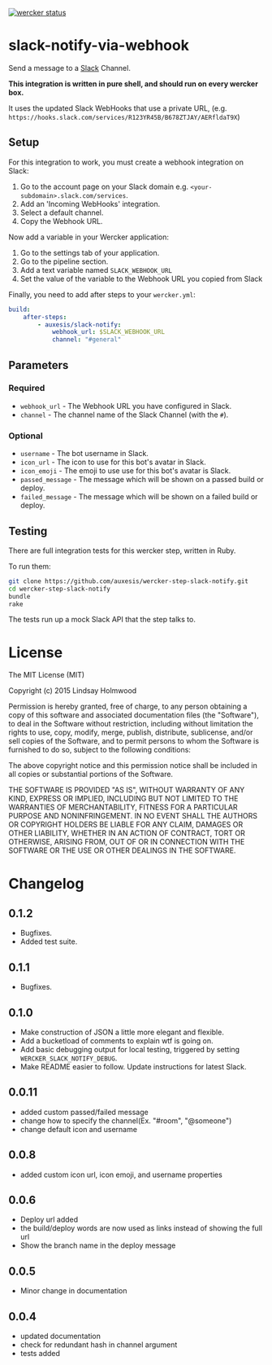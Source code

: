 [![wercker status](https://app.wercker.com/status/6077bdbf04300a6412268672fa39e71b/m "wercker status")](https://app.wercker.com/project/bykey/6077bdbf04300a6412268672fa39e71b)

# slack-notify-via-webhook

Send a message to a [Slack](https://slack.com/) Channel.

**This integration is written in pure shell, and should run on every wercker box.**

It uses the updated Slack WebHooks that use a private URL,
(e.g. `https://hooks.slack.com/services/R123YR45B/B678ZTJAY/AERfldaT9X`)

## Setup

For this integration to work, you must create a webhook integration on Slack:

1. Go to the account page on your Slack domain e.g. `<your-subdomain>.slack.com/services`.
1. Add an 'Incoming WebHooks' integration.
1. Select a default channel.
1. Copy the Webhook URL.

Now add a variable in your Wercker application:

1. Go to the settings tab of your application.
1. Go to the pipeline section.
1. Add a text variable named `SLACK_WEBHOOK_URL`
1. Set the value of the variable to the Webhook URL you copied from Slack

Finally, you need to add after steps to your `wercker.yml`:

``` yaml
build:
    after-steps:
        - auxesis/slack-notify:
            webhook_url: $SLACK_WEBHOOK_URL
            channel: "#general"
```

## Parameters

### Required

* `webhook_url` - The Webhook URL you have configured in Slack.
* `channel` - The channel name of the Slack Channel (with the `#`).

### Optional

* `username` - The bot username in Slack.
* `icon_url` - The icon to use for this bot's avatar in Slack.
* `icon_emoji` - The emoji to use use for this bot's avatar is Slack.
* `passed_message` - The message which will be shown on a passed build or deploy.
* `failed_message` - The message which will be shown on a failed build or deploy.

## Testing

There are full integration tests for this wercker step, written in Ruby.

To run them:

``` bash
git clone https://github.com/auxesis/wercker-step-slack-notify.git
cd wercker-step-slack-notify
bundle
rake
```

The tests run up a mock Slack API that the step talks to.

# License

The MIT License (MIT)

Copyright (c) 2015 Lindsay Holmwood

Permission is hereby granted, free of charge, to any person obtaining a copy of
this software and associated documentation files (the "Software"), to deal in
the Software without restriction, including without limitation the rights to
use, copy, modify, merge, publish, distribute, sublicense, and/or sell copies of
the Software, and to permit persons to whom the Software is furnished to do so,
subject to the following conditions:

The above copyright notice and this permission notice shall be included in all
copies or substantial portions of the Software.

THE SOFTWARE IS PROVIDED "AS IS", WITHOUT WARRANTY OF ANY KIND, EXPRESS OR
IMPLIED, INCLUDING BUT NOT LIMITED TO THE WARRANTIES OF MERCHANTABILITY, FITNESS
FOR A PARTICULAR PURPOSE AND NONINFRINGEMENT. IN NO EVENT SHALL THE AUTHORS OR
COPYRIGHT HOLDERS BE LIABLE FOR ANY CLAIM, DAMAGES OR OTHER LIABILITY, WHETHER
IN AN ACTION OF CONTRACT, TORT OR OTHERWISE, ARISING FROM, OUT OF OR IN
CONNECTION WITH THE SOFTWARE OR THE USE OR OTHER DEALINGS IN THE SOFTWARE.

# Changelog

## 0.1.2
- Bugfixes.
- Added test suite.

## 0.1.1
- Bugfixes.

## 0.1.0
- Make construction of JSON a little more elegant and flexible.
- Add a bucketload of comments to explain wtf is going on.
- Add basic debugging output for local testing, triggered by setting `WERCKER_SLACK_NOTIFY_DEBUG`.
- Make README easier to follow. Update instructions for latest Slack.

## 0.0.11
- added custom passed/failed message
- change how to specify the channel(Ex. "#room", "@someone")
- change default icon and username

## 0.0.8
- added custom icon url, icon emoji, and username properties

## 0.0.6
- Deploy url added
- the build/deploy words are now used as links instead of showing the full
url
- Show the branch name in the deploy message

## 0.0.5
- Minor change in documentation

## 0.0.4
- updated documentation
- check for redundant hash in channel argument
- tests added
